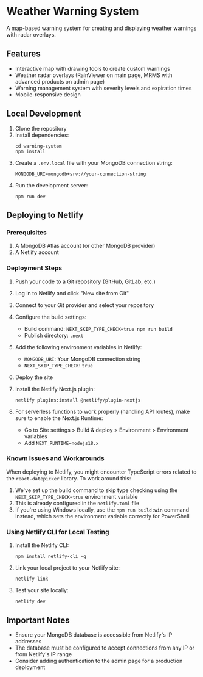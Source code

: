 # Weather Warning System

A map-based warning system for creating and displaying weather warnings with radar overlays.

## Features

- Interactive map with drawing tools to create custom warnings
- Weather radar overlays (RainViewer on main page, MRMS with advanced products on admin page)
- Warning management system with severity levels and expiration times
- Mobile-responsive design

## Local Development

1. Clone the repository
2. Install dependencies:
   ```
   cd warning-system
   npm install
   ```
3. Create a `.env.local` file with your MongoDB connection string:
   ```
   MONGODB_URI=mongodb+srv://your-connection-string
   ```
4. Run the development server:
   ```
   npm run dev
   ```

## Deploying to Netlify

### Prerequisites

1. A MongoDB Atlas account (or other MongoDB provider)
2. A Netlify account

### Deployment Steps

1. Push your code to a Git repository (GitHub, GitLab, etc.)

2. Log in to Netlify and click "New site from Git"

3. Connect to your Git provider and select your repository

4. Configure the build settings:
   - Build command: `NEXT_SKIP_TYPE_CHECK=true npm run build`
   - Publish directory: `.next`

5. Add the following environment variables in Netlify:
   - `MONGODB_URI`: Your MongoDB connection string
   - `NEXT_SKIP_TYPE_CHECK`: `true`

6. Deploy the site

7. Install the Netlify Next.js plugin:
   ```
   netlify plugins:install @netlify/plugin-nextjs
   ```

8. For serverless functions to work properly (handling API routes), make sure to enable the Next.js Runtime:
   - Go to Site settings > Build & deploy > Environment > Environment variables
   - Add `NEXT_RUNTIME=nodejs18.x`

### Known Issues and Workarounds

When deploying to Netlify, you might encounter TypeScript errors related to the `react-datepicker` library. To work around this:

1. We've set up the build command to skip type checking using the `NEXT_SKIP_TYPE_CHECK=true` environment variable
2. This is already configured in the `netlify.toml` file
3. If you're using Windows locally, use the `npm run build:win` command instead, which sets the environment variable correctly for PowerShell

### Using Netlify CLI for Local Testing

1. Install the Netlify CLI:
   ```
   npm install netlify-cli -g
   ```

2. Link your local project to your Netlify site:
   ```
   netlify link
   ```

3. Test your site locally:
   ```
   netlify dev
   ```

## Important Notes

- Ensure your MongoDB database is accessible from Netlify's IP addresses
- The database must be configured to accept connections from any IP or from Netlify's IP range
- Consider adding authentication to the admin page for a production deployment 